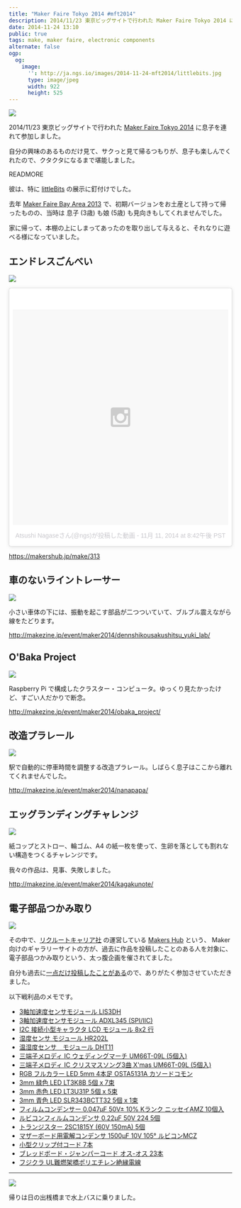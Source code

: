 ```yaml
---
title: "Maker Faire Tokyo 2014 #mft2014"
description: 2014/11/23 東京ビッグサイトで行われた Maker Faire Tokyo 2014 に息子を連れて参加しました。
date: 2014-11-24 13:10
public: true
tags: make, maker faire, electronic components
alternate: false
ogp:
  og:
    image:
      '': http://ja.ngs.io/images/2014-11-24-mft2014/littlebits.jpg
      type: image/jpeg
      width: 922
      height: 525
---
```


![](2014-11-24-mft2014/littlebits.jpg)

2014/11/23 東京ビッグサイトで行われた [Maker Faire Tokyo 2014] に息子を連れて参加しました。

自分の興味のあるものだけ見て、サクっと見て帰るつもりが、息子も楽しんでくれたので、クタクタになるまで堪能しました。

READMORE

彼は、特に [littleBits] の展示に釘付けでした。

去年 [Maker Faire Bay Area 2013] で、初期バージョンをお土産として持って帰ったものの、当時は 息子 (3歳) も娘 (5歳) も見向きもしてくれませんでした。

家に帰って、本棚の上にしまってあったのを取り出して与えると、それなりに遊べる様になっていました。

## エンドレスごんべい

![](2014-11-24-mft2014/robot.gif)

<blockquote class="instagram-media" data-instgrm-version="4" style=" background:#FFF; border:0; border-radius:3px; box-shadow:0 0 1px 0 rgba(0,0,0,0.5),0 1px 10px 0 rgba(0,0,0,0.15); margin: 1px; max-width:658px; padding:0; width:99.375%; width:-webkit-calc(100% - 2px); width:calc(100% - 2px);"><div style="padding:8px;"> <div style=" background:#F8F8F8; line-height:0; margin-top:40px; padding:50% 0; text-align:center; width:100%;"> <div style=" background:url(data:image/png;base64,iVBORw0KGgoAAAANSUhEUgAAACwAAAAsCAMAAAApWqozAAAAGFBMVEUiIiI9PT0eHh4gIB4hIBkcHBwcHBwcHBydr+JQAAAACHRSTlMABA4YHyQsM5jtaMwAAADfSURBVDjL7ZVBEgMhCAQBAf//42xcNbpAqakcM0ftUmFAAIBE81IqBJdS3lS6zs3bIpB9WED3YYXFPmHRfT8sgyrCP1x8uEUxLMzNWElFOYCV6mHWWwMzdPEKHlhLw7NWJqkHc4uIZphavDzA2JPzUDsBZziNae2S6owH8xPmX8G7zzgKEOPUoYHvGz1TBCxMkd3kwNVbU0gKHkx+iZILf77IofhrY1nYFnB/lQPb79drWOyJVa/DAvg9B/rLB4cC+Nqgdz/TvBbBnr6GBReqn/nRmDgaQEej7WhonozjF+Y2I/fZou/qAAAAAElFTkSuQmCC); display:block; height:44px; margin:0 auto -44px; position:relative; top:-22px; width:44px;"></div></div><p style=" color:#c9c8cd; font-family:Arial,sans-serif; font-size:14px; line-height:17px; margin-bottom:0; margin-top:8px; overflow:hidden; padding:8px 0 7px; text-align:center; text-overflow:ellipsis; white-space:nowrap;"><a href="https://instagram.com/p/vuq7jyPjd3/" style=" color:#c9c8cd; font-family:Arial,sans-serif; font-size:14px; font-style:normal; font-weight:normal; line-height:17px; text-decoration:none;">Atsushi Nagaseさん(@ngs)が投稿した動画</a> - <time style=" font-family:Arial,sans-serif; font-size:14px; line-height:17px;" datetime="2014-11-23T04:42:45+00:00">11月 11, 2014 at 8:42午後 PST</time></p></div></blockquote>
<script async defer src="//platform.instagram.com/en_US/embeds.js"></script>

https://makershub.jp/make/313

## 車のないライントレーサー

![](2014-11-24-mft2014/linetracer.gif)

小さい車体の下には、振動を起こす部品が二つついていて、ブルブル震えながら線をたどります。

http://makezine.jp/event/maker2014/dennshikousakushitsu_yuki_lab/

## O&apos;Baka Project

![](2014-11-24-mft2014/obaka-raspi.jpg)

Raspberry Pi で構成したクラスター・コンピュータ。ゆっくり見たかったけど、すごい人だかりで断念。

http://makezine.jp/event/maker2014/obaka_project/

## 改造プラレール

![](2014-11-24-mft2014/plarail.jpg)

駅で自動的に停車時間を調整する改造プラレール。しばらく息子はここから離れてくれませんでした。

http://makezine.jp/event/maker2014/nanapapa/

## エッグランディングチャレンジ

![](2014-11-24-mft2014/egg-landing.jpg)

紙コップとストロー、輪ゴム、A4 の紙一枚を使って、生卵を落としても割れない構造をつくるチャレンジです。

我々の作品は、見事、失敗しました。

http://makezine.jp/event/maker2014/kagakunote/


## 電子部品つかみ取り

![](2014-11-24-mft2014/makers-hub-devices.jpg)

その中で、[リクルートキャリア社](http://www.recruitcareer.co.jp/) の運営している [Makers Hub] という、
Maker 向けのギャラリーサイトの方が、過去に作品を投稿したことのある人を対象に、電子部品つかみ取りという、太っ腹企画を催されてました。

自分も過去に[一点だけ投稿したことがある](https://makershub.jp/make/244)ので、ありがたく参加させていただきました。

以下戦利品のメモです。

- [3軸加速度センサモジュール LIS3DH](http://akizukidenshi.com/catalog/g/gK-06791/)
- [3軸加速度センサモジュール ADXL345 (SPI/IIC)](http://akizukidenshi.com/catalog/g/gM-06724/)
- [I2C 接続小型キャラクタ LCD モジュール 8x2 行](http://akizukidenshi.com/catalog/g/gP-06669/)
- [湿度センサ モジュール HR202L](http://akizukidenshi.com/catalog/g/gM-07004/)
- [温湿度センサ　モジュール DHT11](http://akizukidenshi.com/catalog/g/gM-07003/)
- [三端子メロディ IC ウェディングマーチ UM66T-09L (5個入)](http://akizukidenshi.com/catalog/g/gI-06991/)
- [三端子メロディ IC クリスマスソング3曲 X&apos;mas UM66T-09L (5個入)](http://akizukidenshi.com/catalog/g/gI-06991/)
- [RGB フルカラー LED 5mm 4本足 OSTA5131A カソードコモン](http://akizukidenshi.com/catalog/g/gI-02476/)
- [3mm 緑色 LED LT3K8B 5個 x 7束](http://akizukidenshi.com/catalog/g/gI-07646/)
- [3mm 赤色 LED LT3U31P 5個 x 5束](http://akizukidenshi.com/catalog/g/gI-02320/)
- [3mm 青色 LED SLR343BCTT32 5個 x 1束](http://www.mouser.jp/ProductDetail/ROHM-Semiconductor/SLR343BCTT32/?qs=4kLU8WoGk0st3eecqBZxrg%3D%3D)
- [フィルムコンデンサー 0.047&micro;F 50V&plusmn; 10% Kランク ニッセイAMZ 10個入](http://akizukidenshi.com/catalog/g/gP-05482/)
- [ルビコンフィルムコンデンサ 0.22&micro;F 50V 224 5個](http://akizukidenshi.com/catalog/g/gP-07511/)
- [トランジスター 2SC1815Y (60V 150mA) 5個](http://akizukidenshi.com/catalog/g/gI-04268/)
- [マザーボード用電解コンデンサ 1500&micro;F 10V 105&deg; ルビコンMCZ](http://akizukidenshi.com/catalog/g/gP-02360/)
- [小型クリップ付コード 7本](http://akizukidenshi.com/catalog/g/gC-04352/)
- [ブレッドボード・ジャンパーコード オス-オス 23本](http://akizukidenshi.com/catalog/g/gC-05159/)
- [フジクラ UL難燃架橋ポリエチレン絶縁電線](http://densenkan.com/item/index.php?mode=show&item_num=237)

----

![](2014-11-24-mft2014/pier.jpg)

帰りは日の出桟橋まで水上バスに乗りました。


[Maker Faire Tokyo 2014]: http://makezine.jp/event/mft2014/
[Makers Hub]: https://makershub.jp/
[littleBits]: http://littlebits.cc/
[maker Faire Bay Area 2013]: http://makerfaire.com/bayarea-2013/
